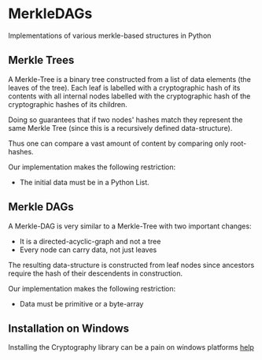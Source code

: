 # MerkleDAGs
Implementations of various merkle-based structures in Python 

## Merkle Trees
A Merkle-Tree is a binary tree constructed from a list of data elements (the leaves of the tree). Each leaf is labelled 
with a cryptographic hash of its contents with all internal nodes labelled with the cryptographic hash of the 
cryptographic hashes of its children.

Doing so guarantees that if two nodes' hashes match they represent the same Merkle Tree (since this is a recursively 
defined data-structure).

Thus one can compare a vast amount of content by comparing only root-hashes. 

Our implementation makes the following restriction:

  - The initial data must be in a Python List.  

## Merkle DAGs

A Merkle-DAG is very similar to a Merkle-Tree with two important changes:
  
  - It is a directed-acyclic-graph and not a tree
  - Every node can carry data, not just leaves

The resulting data-structure is constructed from leaf nodes since ancestors require the hash of their descendents 
in construction. 

Our implementation makes the following restriction:

  - Data must be primitive or a byte-array
   

## Installation on Windows
Installing the Cryptography library can be a pain on windows platforms
[help](https://stackoverflow.com/questions/45089805/pip-install-cryptography-in-windows)